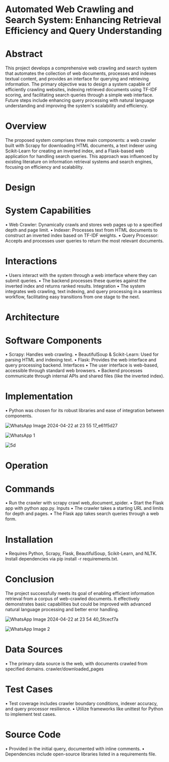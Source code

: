 # Automated Web Crawling and Search System: Enhancing Retrieval Efficiency and Query Understanding

# Abstract

This project develops a comprehensive web crawling and search system that automates the collection of web documents, processes and indexes textual content, and provides an interface for querying and retrieving information. The primary objective was to design a system capable of efficiently crawling websites, indexing retrieved documents using TF-IDF scoring, and facilitating search queries through a simple web interface. Future steps include enhancing query processing with natural language understanding and improving the system's scalability and efficiency.

# Overview

The proposed system comprises three main components: a web crawler built with Scrapy for downloading HTML documents, a text indexer using Scikit-Learn for creating an inverted index, and a Flask-based web application for handling search queries. This approach was influenced by existing literature on information retrieval systems and search engines, focusing on efficiency and scalability.


# Design

# System Capabilities

•	Web Crawler: Dynamically crawls and stores web pages up to a specified depth and page limit.
•	Indexer: Processes text from HTML documents to construct an inverted index based on TF-IDF weights.
•	Query Processor: Accepts and processes user queries to return the most relevant documents.

# Interactions

•	Users interact with the system through a web interface where they can submit queries.
•	The backend processes these queries against the inverted index and returns ranked results.
Integration
•	The system integrates web crawling, text indexing, and query processing in a seamless workflow, facilitating easy transitions from one stage to the next.



# Architecture

# Software Components

•	Scrapy: Handles web crawling.
•	BeautifulSoup & Scikit-Learn: Used for parsing HTML and indexing text.
•	Flask: Provides the web interface and query processing backend.
Interfaces
•	The user interface is web-based, accessible through standard web browsers.
•	Backend processes communicate through internal APIs and shared files (like the inverted index).


# Implementation

•	Python was chosen for its robust libraries and ease of integration between components.

![WhatsApp Image 2024-04-22 at 23 55 17_e61f5d27](https://github.com/varunkhareedu/IR-Project/assets/70313728/d7eab204-bf31-41b2-90e8-012caf274c33)

![WhatsApp 1](https://github.com/varunkhareedu/IR-Project/assets/70313728/618a6c91-fa8a-4e61-9786-717ca4656fcf)

![5d](https://github.com/varunkhareedu/IR-Project/assets/70313728/d66f9557-9ad2-4213-8564-8c604f2bb212)



# Operation

# Commands

•	Run the crawler with scrapy crawl web_document_spider.
•	Start the Flask app with python app.py.
Inputs
•	The crawler takes a starting URL and limits for depth and pages.
•	The Flask app takes search queries through a web form.



# Installation

•	Requires Python, Scrapy, Flask, BeautifulSoup, Scikit-Learn, and NLTK. Install dependencies via pip install -r requirements.txt.


# Conclusion

The project successfully meets its goal of enabling efficient information retrieval from a corpus of web-crawled documents. It effectively demonstrates basic capabilities but could be improved with advanced natural language processing and better error handling.


![WhatsApp Image 2024-04-22 at 23 54 40_5fcecf7a](https://github.com/varunkhareedu/IR-Project/assets/70313728/d8adb751-2b80-4c5b-97b9-c49ddf8d5b40)

![WhatsApp Image 2 ](https://github.com/varunkhareedu/IR-Project/assets/70313728/4a1f8f38-a734-454a-a3a8-16f1bc18802e)


# Data Sources

•	The primary data source is the web, with documents crawled from specified domains. crawler/downloaded_pages


# Test Cases

•	Test coverage includes crawler boundary conditions, indexer accuracy, and query processor resilience.
•	Utilize frameworks like unittest for Python to implement test cases.


# Source Code

•	Provided in the initial query, documented with inline comments.
•	Dependencies include open-source libraries listed in a requirements file.

